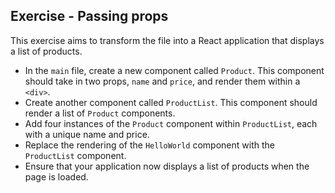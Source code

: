 ## Exercise - Passing props

This exercise aims to transform the file into a React application that displays a list of products.

- In the `main` file, create a new component called `Product`. This component should take in two props, `name` and `price`, and render them within a `<div>`.
- Create another component called `ProductList`. This component should render a list of `Product` components.
- Add four instances of the `Product` component within `ProductList`, each with a unique name and price.
- Replace the rendering of the `HelloWorld` component with the `ProductList` component.
- Ensure that your application now displays a list of products when the page is loaded.
